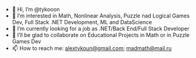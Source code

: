 - 👋 Hi, I’m @tykooon
- 👀 I’m interested in Math, Nonlinear Analysis, Puzzle nad Logical Games Dev, Full Stack .NET Development, ML and DataScience
- 🌱 I’m currently looking for a job as .NET/Back End/Full Stack Developer
- 💞️ I’ll be glad to collaborate on Educational Projects in Math or in Puzzle Games Dev
- 📫 How to reach me: alextykoun@gmail.com; madmath@mail.ru

<!---
tykooon/tykooon is a ✨ special ✨ repository because its `README.md` (this file) appears on your GitHub profile.
You can click the Preview link to take a look at your changes.
--->
